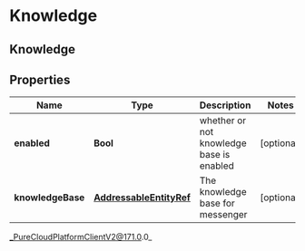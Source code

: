 # Knowledge

## Knowledge

## Properties

|Name | Type | Description | Notes|
|------------ | ------------- | ------------- | -------------|
| **enabled** | **Bool** | whether or not knowledge base is enabled | [optional] |
| **knowledgeBase** | [**AddressableEntityRef**](AddressableEntityRef) | The knowledge base for messenger | [optional] |



_PureCloudPlatformClientV2@171.0.0_
